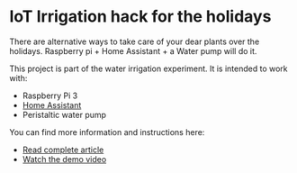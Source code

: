 # IoT Irrigation hack for the holidays
There are alternative ways to take care of your dear plants over the holidays. Raspberry pi + Home Assistant + a Water pump will do it.

This project is part of the water irrigation experiment. 
It is intended to work with: 
* Raspberry Pi 3
* [Home Assistant](https://home-assistant.io/)
* Peristaltic water pump

You can find more information and instructions here:
* [Read complete article](https://medium.com/@johannarispe/iot-irrigation-hack-for-the-holidays-raspberry-home-assistant-d7f2bba90d41)
* [Watch the demo video](https://youtu.be/4R1fgEKobtA) 
